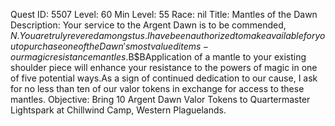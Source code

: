Quest ID: 5507
Level: 60
Min Level: 55
Race: nil
Title: Mantles of the Dawn
Description: Your service to the Argent Dawn is to be commended, $N.You are truly revered amongst us.I have been authorized to make available for you to purchase one of the Dawn's most valued items - our magic resistance mantles.$B$BApplication of a mantle to your existing shoulder piece will enhance your resistance to the powers of magic in one of five potential ways.As a sign of continued dedication to our cause, I ask for no less than ten of our valor tokens in exchange for access to these mantles.
Objective: Bring 10 Argent Dawn Valor Tokens to Quartermaster Lightspark at Chillwind Camp, Western Plaguelands.
